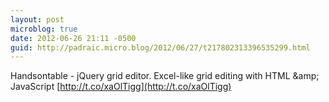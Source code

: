 ```yaml
---
layout: post
microblog: true
date: 2012-06-26 21:11 -0500
guid: http://padraic.micro.blog/2012/06/27/t217802313396535299.html
---
```

Handsontable - jQuery grid editor. Excel-like grid editing with HTML &amp;amp; JavaScript [http://t.co/xaOlTigg](http://t.co/xaOlTigg)
